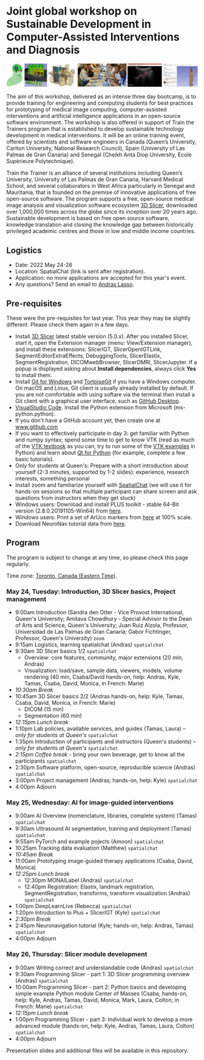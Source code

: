 # Joint global workshop on Sustainable Development in Computer-Assisted Interventions and Diagnosis

![](banner.jpg)

The aim of this workshop, delivered as an intense three day bootcamp, is to provide training for engineering and computing students for best practices for prototyping of medical image computing, computer-assisted interventions and artificial intelligence applications in an open-source software environment. The workshop is also offered in support of Train the Trainers program that is established to develop sustainable technology development in medical interventions. It will be an online training event, offered by scientists and software engineers in Canada (Queen’s University, Carlton University, National Research Council), Spain (University of Las Palmas de Gran Canaria) and Senegal (Cheikh Anta Diop University, Ecole Supérieure Polytechnique).
 
Train the Trainer is an alliance of several institutions including Queen’s University, University of Las Palmas de Gran Canaria, Harvard Medical School, and several collaborators in West Africa particularly in Senegal and Mauritania, that is founded on the premise of innovative applications of free open-source software. The program supports a free, open-source medical image analysis and visualization software ecosystem [3D Slicer](http://www.slicer.org), downloaded over 1,000,000 times across the globe since its inception over 20 years ago. Sustainable development is based on free open source software, knowledge translation and closing the knowledge gap between historically privileged academic centres and those in low and middle income countries. 

## Logistics

- Date:	2022 May 24-26
- Location: SpatialChat (link is sent after registration).
- Application: no more applications are accepted for this year's event.
- Any questions? Send an email to [Andras Lasso](mailto:lasso@queensu.ca).

## Pre-requisites

These were the pre-requisites for last year. This year they may be slightly different. Please check them again in a few days.

- Install [3D Slicer](https://download.slicer.org/) latest stable version (5.0.x). After you installed Slicer, start it, open the Extension manager (menu: View/Extension manager), and install these extensions: SlicerIGT, SlicerOpenIGTLink, SegmentEditorExtraEffects, DebuggingTools, SlicerElastix, SegmentRegistration, DICOMwebBrowser, SlicerDMRI, SlicerJupyter. If a popup is displayed asking about **Install dependencies**, always click **Yes** to install them.
- Install [Git for Windows](https://git-scm.com/download/win) and [TortoiseGit](https://tortoisegit.org/) if you have a Windows computer. On macOS and Linux, Git client is usually already installed by default. If you are not comfortable with using softare via the terminal then install a Git client with a graphical user interface, such as [GitHub Desktop](https://desktop.github.com/).
- [VisualStudio Code](https://code.visualstudio.com/). Install the Python extension from Microsoft (ms-python.python).
- If you don't have a GitHub account yet, then create one at www.github.com
- If you want to effectively participate in day 3: get familiar with Python and numpy syntax; spend some time to get to know VTK (read as much of the [VTK textbook](https://vtk.org/vtk-textbook/) as you can, try to run some of the [VTK examples](https://kitware.github.io/vtk-examples/site/) in Python) and learn about [Qt for Python](https://www.qt.io/qt-for-python) (for example, complete a few basic tutorials).
- Only for students at Queen's: Prepare with a short introduction about yourself (2-3 minutes, supported by 1-2 slides): experience, research interests, something personal
- Install zoom and familiarize yourself with [SpatialChat](https://spatial.chat/s/TryMe) (we will use it for hands-on sessions so that multiple participant can share screen and ask questions from instructors when they get stuck)
- Windows users: Download and install PLUS toolkit - stable 64-Bit version (2.8.0.20191105-Win64) from [here](http://perk-software.cs.queensu.ca/plus/packages/stable/).
- Windows users: Print a set of ArUco markers from [here](https://github.com/PlusToolkit/PlusLibData/raw/master/ConfigFiles/OpticalMarkerTracker/marker_sheet_36h12.pdf) at 100% scale.
- Download NeuroNav tutorial data from [here](https://queensuca-my.sharepoint.com/:f:/g/personal/1krs1_queensu_ca/EspLcq9slYBFphm5XxV2um8BjajOsRIXnmrszxvSoPPbVA?e=0RsHX2).

## Program

The program is subject to change at any time, so please check this page regularly.

Time zone: [Toronto, Canada (Eastern Time)](https://www.timeanddate.com/worldclock/canada/toronto).

### May 24, Tuesday: Introduction, 3D Slicer basics, Project management
- 9:00am Introduction (Sandra den Otter - Vice Provost International, Queen's University; Amitava Chowdhury - Special Advisor to the Dean of Arts and Science, Queen's University; Juan Ruiz Alzola, Professor, Universidad de Las Palmas de Gran Canaria; Gabor Fichtinger, Professor, Queen's University) `zoom`
- 9:15am Logistics, learning spatialchat (Andras) `spatialchat`
- 9:30am 3D Slicer basics 1/2 `spatialchat`
  - Overview: core features, community, major extensions (20 min, Andras)
  - Visualization: load/save, sample data, viewers, models, volume rendering (40 min, Csaba/David hands-on, help: Andras, Kyle, Tamas, Csaba, David, Monica, in French: Marie)
- _10:30am Break_
- 10:45am 3D Slicer basics 2/2 (Andras hands-on, help: Kyle, Tamas, Csaba, David, Monica, in French: Marie)
  - DICOM (15 min)
  - Segmentation (60 min)
- _12:15pm Lunch break_
- 1:10pm	Lab policies, available services, and guides (Tamas, Laura) _– only for students at Queen's_ `spatialchat`
- 1:35pm	Introduction of participants and instructors (Queen's students) _– only for students at Queen's_ `spatialchat`
- _2:15pm	Coffee break_ - bring your own beverage, get to know all the participants `spatialchat`
- 2:30pm	Software platform, open-source, reproducible science (Andras) `spatialchat`
- 3:00pm Project management (Andras; hands-on, help: Kyle) `spatialchat`
- 4:00pm	Adjourn

### May 25, Wednesday: AI for image-guided interventions
- 9:00am AI Overview (nomenclature, libraries, complete system) (Tamas) `spatialchat`
- 9:30am Ultrasound AI segmentation, training and deployment (Tamas) `spatialchat`
- 9:55am PyTorch and example pojects (Amoon) `spatialchat`
- 10:25am Tracking data evaluation (Matthew) `spatialchat`
- _10:45am	Break_
- 11:00am Prototyping image-guided therapy applications (Csaba, David, Monica)
- _12:25pm	Lunch break_
  - 12:30pm MONAILabel (Andras) `spatialchat`
  - 12:40pm Registration: Elastix, landmark registration, SegmentRegistration, transforms, transform visualization (Andras) `spatialchat`
- 1:00pm DeepLearnLive (Rebecca) `spatialchat`
- 1:20pm Introduction to Plus + SlicerIGT (Kyle) `spatialchat`
- _2:30pm Break_
- 2:45pm Neuronavigation tutorial (Kyle; hands-on, help: Andras, Tamas) `spatialchat`
- 4:00pm	Adjourn

### May 26, Thursday: Slicer module development
- 9:00am	Writing correct and understandable code (Andras) `spatialchat`
- 9:30am	Programming Slicer - part 1: 3D Slicer programming overview (Andras) `spatialchat`
- 10:00am Programming Slicer - part 2: Python basics and developing simple example Python module Center of Masses (Csaba, hands-on, help: Kyle, Andras, Tamas, David, Monica, Mark, Laura, Colton; in French: Marie) `spatialchat`
- _12:15pm	Lunch break_
- 1:00pm	Programming Slicer - part 3: Individual work to develop a more advanced module (hands-on, help: Kyle, Andras, Tamas, Laura, Colton) `spatialchat`
- 4:00pm	Adjourn

Presentation slides and additional files will be available in this repository.
